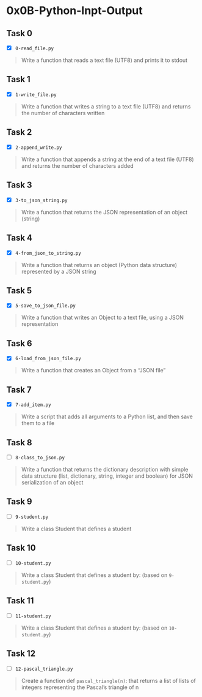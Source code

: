 # 0x0B-Python-Inpt-Output

## Task 0
- [x] `0-read_file.py`
> Write a function that reads a text file (UTF8) and prints it to stdout

## Task 1
- [x] `1-write_file.py`
> Write a function that writes a string to a text file (UTF8) and returns the number of characters written

## Task 2
- [x] `2-append_write.py`
> Write a function that appends a string at the end of a text file (UTF8) and returns the number of characters added

## Task 3
- [x] `3-to_json_string.py`
> Write a function that returns the JSON representation of an object (string)

## Task 4
- [x] `4-from_json_to_string.py`
> Write a function that returns an object (Python data structure) represented by a JSON string

## Task 5
- [x] `5-save_to_json_file.py`
> Write a function that writes an Object to a text file, using a JSON representation

## Task 6
- [x] `6-load_from_json_file.py`
> Write a function that creates an Object from a “JSON file”

## Task 7
- [x] `7-add_item.py`
> Write a script that adds all arguments to a Python list, and then save them to a file

## Task 8
- [ ] `8-class_to_json.py`
> Write a function that returns the dictionary description with simple data structure (list, dictionary, string, integer and boolean) for JSON serialization of an object

## Task 9
- [ ] `9-student.py`
> Write a class Student that defines a student

## Task 10
- [ ] `10-student.py`
> Write a class Student that defines a student by: (based on `9-student.py`)

## Task 11
- [ ] `11-student.py`
> Write a class Student that defines a student by: (based on `10-student.py`)

## Task 12
- [ ] `12-pascal_triangle.py`
> Create a function def `pascal_triangle(n)`: that returns a list of lists of integers representing the Pascal’s triangle of n

